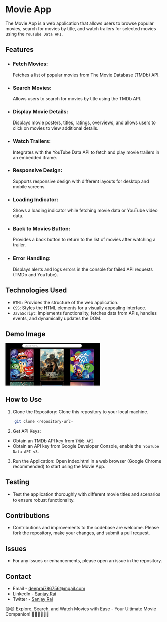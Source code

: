 # Movie App
The Movie App is a web application that allows users to browse popular movies, search for movies by title, and watch trailers for selected movies using the `YouTube Data API`.

## Features
- <h3>Fetch Movies:</h3> Fetches a list of popular movies from The Movie Database (TMDb) API.
- <h3>Search Movies:</h3> Allows users to search for movies by title using the TMDb API.
- <h3>Display Movie Details:</h3> Displays movie posters, titles, ratings, overviews, and allows users to click on movies to view additional details.
- <h3>Watch Trailers:</h3> Integrates with the YouTube Data API to fetch and play movie trailers in an embedded iframe.
- <h3>Responsive Design:</h3> Supports responsive design with different layouts for desktop and mobile screens.
- <h3>Loading Indicator:</h3> Shows a loading indicator while fetching movie data or YouTube video data.
- <h3>Back to Movies Button:</h3> Provides a back button to return to the list of movies after watching a trailer.
- <h3>Error Handling:</h3> Displays alerts and logs errors in the console for failed API requests (TMDb and YouTube).

## Technologies Used
- `HTML`: Provides the structure of the web application.
- `CSS`: Styles the HTML elements for a visually appealing interface.
- `JavaScript`: Implements functionality, fetches data from APIs, handles events, and dynamically updates the DOM.

## Demo Image 
<img src="https://github.com/sanjaraiy/Movie_App/blob/main/assets/images/movie-image1.png" width="60%" height="30%"/>

## How to Use
1) Clone the Repository: Clone this repository to your local machine.
```bash
    git clone <repository-url>
```
2) Get API Keys:
- Obtain an TMDb API key from `TMDb API`.
- Obtain an API key from Google Developer Console, enable the` YouTube Data API v3`.

3) Run the Application: Open index.html in a web browser (Google Chrome recommended) to start using the Movie App.

## Testing
- Test the application thoroughly with different movie titles and scenarios to ensure robust functionality.

## Contributions
- Contributions and improvements to the codebase are welcome. Please fork the repository, make your changes, and submit a pull request.

## Issues
- For any issues or enhancements, please open an issue in the repository.

## Contact 
- Email - [deeprai786756@mgail.com](deeprai786756@mgail.com)
- LinkedIn - [Sanjay Rai](https://www.linkedin.com/in/sanjay-rai-1491b4228/)
- Twitter - [Sanjay Rai](https://x.com/Rajende17438932?t=rYhBK4BsO5pZo54UL7785A&s=09)

😊😊 Explore, Search, and Watch Movies with Ease - Your Ultimate Movie Companion! 
👨🏼‍💻👨🏼‍💻
